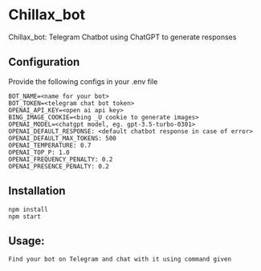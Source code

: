 # Chillax_bot
Chillax_bot: Telegram Chatbot using ChatGPT to generate responses

## Configuration
Provide the following configs in your .env file
```
BOT_NAME=<name for your bot>
BOT_TOKEN=<telegram chat bot token>
OPENAI_API_KEY=<open ai api key>
BING_IMAGE_COOKIE=<bing _U cookie to generate images>
OPENAI_MODEL=<chatgpt model, eg. gpt-3.5-turbo-0301>
OPENAI_DEFAULT_RESPONSE: <default chatbot response in case of error>
OPENAI_DEFAULT_MAX_TOKENS: 500
OPENAI_TEMPERATURE: 0.7
OPENAI_TOP_P: 1.0
OPENAI_FREQUENCY_PENALTY: 0.2
OPENAI_PRESENCE_PENALTY: 0.2
```

## Installation
```
npm install
npm start
```

## Usage:
`Find your bot on Telegram and chat with it using command given`